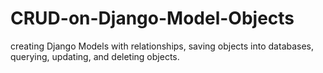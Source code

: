 # CRUD-on-Django-Model-Objects
creating Django Models with relationships, saving objects into databases, querying, updating, and deleting objects.
